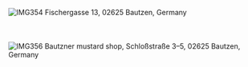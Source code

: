 ![IMG354](photos/IMG354.jpeg)
Fischergasse 13, 02625 Bautzen, Germany
\
\
\
\
![IMG356](photos/IMG356.jpeg)
Bautzner mustard shop, Schloßstraße 3–5, 02625 Bautzen, Germany